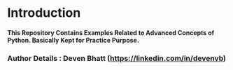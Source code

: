 # Introduction

#### This Repository Contains Examples Related to Advanced Concepts of Python. Basically Kept for Practice Purpose.

### Author Details : Deven Bhatt (https://linkedin.com/in/devenvb)